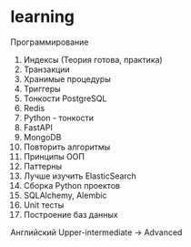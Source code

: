 # learning
Программирование
1. Индексы (Теория готова, практика)
2. Транзакции
3. Хранимые процедуры
4. Триггеры
5. Тонкости PostgreSQL
6. Redis
7. Python - тонкости
8. FastAPI
9. MongoDB
10. Повторить алгоритмы
11. Принципы ООП
12. Паттерны
13. Лучше изучить ElasticSearch
14. Сборка Python проектов
15. SQLAlchemy, Alembic
16. Unit тесты
17. Построение баз данных


Английский
Upper-intermediate -> Advanced

